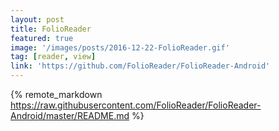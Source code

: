 ```yaml
---
layout: post
title: FolioReader
featured: true
image: '/images/posts/2016-12-22-FolioReader.gif'
tag: [reader, view]
link: 'https://github.com/FolioReader/FolioReader-Android'
---
```


{% remote_markdown https://raw.githubusercontent.com/FolioReader/FolioReader-Android/master/README.md %}
